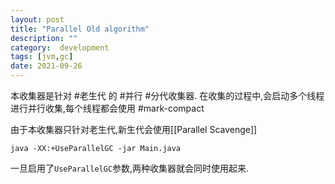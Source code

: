 ```yaml
---
layout: post
title: "Parallel Old algorithm"
description: ""
category:  development
tags: [jvm,gc]
date: 2021-09-26
---
```


本收集器是针对 #老生代 的 #并行 #分代收集器. 
在收集的过程中,会启动多个线程进行并行收集,每个线程都会使用 #mark-compact 

由于本收集器只针对老生代,新生代会使用[[Parallel Scavenge]]

```shell
java -XX:+UseParallelGC -jar Main.java
```

一旦启用了`UseParallelGC`参数,两种收集器就会同时使用起来.
